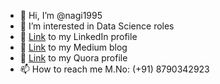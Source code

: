 - 👋 Hi, I’m @nagi1995
- 👀 I’m interested in Data Science roles
- 🌱 [Link](https://www.linkedin.com/in/bingi-nagesh-5b0412b7/) to my LinkedIn profile
- 🌱 [Link](https://binginagesh.medium.com/) to my Medium blog
- 🌱 [Link](https://www.quora.com/profile/Nagesh-Bingi) to my Quora profile
- 📫 How to reach me M.No: (+91) 8790342923

<!---
nagi1995/nagi1995 is a ✨ special ✨ repository because its `README.md` (this file) appears on your GitHub profile.
You can click the Preview link to take a look at your changes.
--->
